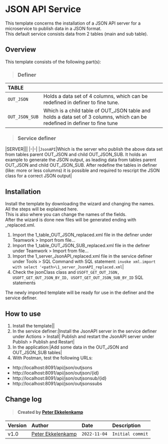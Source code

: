 # JSON API Service
This template concerns the installation of a JSON API server for a microservice to publish data in a JSON format.\
This default service consists data from 2 tables (main and sub table).
## Overview
This template consists of the following part(s):
> ### Definer
|TABLE||
|:-|-|
|`OUT_JSON`|Holds a data set of 4 columns, which can be redefined in definer to fine tune.|
|`OUT_JSON_SUB`|Which is a child table of OUT_JSON table and holds a data set of 3 columns, which can be redefined in definer to fine tune|
> ### Service definer
|SERVER|||
|-|-|
|`JsonAPI`|Which is the server who publish the above data set from tables parent OUT_JSON and child OUT_JSON_SUB. It holds an example to generate the JSON output, as leading data from tables parent OUT_JSON and child OUT_JSON_SUB. After redefine the tables in definer (like: more or less columns) it is possible and required to rescript the JSON class for a correct JSON output|
## Installation
Install the template by downloading the wizard and changing the names.\
All the steps will be explained here.\
This is also where you can change the names of the fields.\
After the wizard is done new files will be generated ending with _replaced.xml.
1. Import the 1_table_OUT_JSON_replaced.xml file in the definer under Teamwork > Import from file...
2. Import the 1_table_OUT_JSON_SUB_replaced.xml file in the definer under Teamwork > Import from file...
3. Import the 1_server_JsonAPI_replaced.xml file in the service definer under Tools > SQL Command with SQL statement:
`invoke xml.import with select '<path>\1_server_JsonAPI_replaced.xml`|
4. Check the jsonClass class and `USOFT_GET_OUT_JSON, USOFT_GET_OUT_JSON_BY_ID, USOFT_GET_OUT_JSON_SUB_BY_ID` SQL statements

The newly imported template will be ready for use in the definer and the service definer.
## How to use
1. Install the template||
2. In the service definer:|Install the JsonAPI server in the service definer under Actions > Install|
Publish and restart the JsonAPI server under Publish > Publish and Restart|
3. In the application:|Add some data in the OUT_JSON and OUT_JSON_SUB tables|
4. With Postman, test the following URLs:
* http://localhost:8091/api/json/outjsons
* http://localhost:8091/api/json/outjson/{id}
* http://localhost:8091/api/json/outjsonsub/{id}
* http://localhost:8091/api/json/outjsonssubs
## Change log
> #### Created by [Peter Ekkelenkamp](mailto:peter.ekkelenkamp@usoft.com)
|Version|Author|Date|Description|
|:---|:---|:---|:---|
|v1.0|[Peter Ekkelenkamp](mailto:peter.ekkelenkamp@usoft.com) |`2022-11-04`|`Initial commit`|